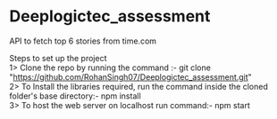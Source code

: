 # Deeplogictec_assessment
API to fetch top 6 stories from time.com <br/>

Steps to set up the project <br/>
1> Clone the repo by running the command :- git clone "https://github.com/RohanSingh07/Deeplogictec_assessment.git" <br/>
2> To Install the libraries required, run the command inside the cloned folder's base directory:- npm install <br/>
3> To host the web server on localhost run command:- npm start 

